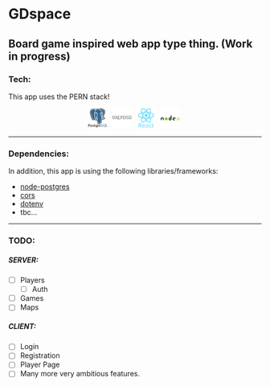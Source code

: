 # GDspace
Board game inspired web app type thing.
(Work in progress)
---
### Tech:
This app uses the PERN stack!
<div id="stack" align="center">
    <img src="https://github.com/devicons/devicon/blob/master/icons/postgresql/postgresql-original-wordmark.svg" title="PostgreSQL" alt="PostgreSQL" width="40" height="40"/>&nbsp;
    <img src="https://github.com/devicons/devicon/blob/master/icons/express/express-original-wordmark.svg" title="Express" alt="Express" width="40" height="40"/>&nbsp;
    <img src="https://github.com/devicons/devicon/blob/master/icons/react/react-original-wordmark.svg" title="React" alt="React" width="40" height="40"/>&nbsp;
    <img src="https://github.com/devicons/devicon/blob/master/icons/nodejs/nodejs-original-wordmark.svg" title="NodeJS" alt="NodeJS" width="40" height="40"/>&nbsp;
</div>

---
### Dependencies:
In addition, this app is using the following libraries/frameworks:
- [node-postgres](https://github.com/brianc/node-postgres)
- [cors](https://github.com/expressjs/cors)
- [dotenv](https://github.com/motdotla/dotenv)
- tbc...

---
### TODO:
##### SERVER:
- [ ] Players
    - [ ] Auth
- [ ] Games
- [ ] Maps
##### CLIENT:
- [ ] Login
- [ ] Registration
- [ ] Player Page
- [ ] Many more very ambitious features.